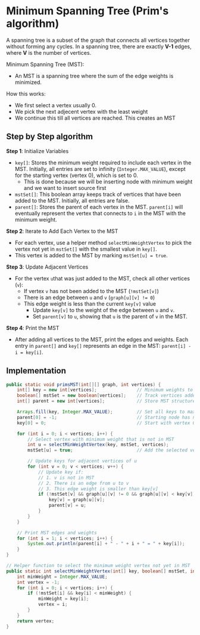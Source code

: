 # Minimum Spanning Tree (Prim's algorithm)

A spanning tree is a subset of the graph that connects all vertices together without forming any cycles.
In a spanning tree, there are exactly **V-1** edges, where **V** is the number of vertices.

Minimum Spanning Tree (MST):

- An MST is a spanning tree where the sum of the edge weights is minimized.

How this works:

- We first select a vertex usually 0.
- We pick the next adjecent vertex with the least weight
- We continue this till all vertices are reached. This creates an MST

## Step by Step algorithm

**Step 1**: Initialize Variables

- `key[]`: Stores the minimum weight required to include each vertex in the MST. Initially, all entries are set to infinity (`Integer.MAX_VALUE`), except for the starting vertex (vertex 0), which is set to 0.
  - This is done because we will be inserting node with minimum weight and we want to insert source first
- `mstSet[]`: This boolean array keeps track of vertices that have been added to the MST. Initially, all entries are false.
- `parent[]`: Stores the parent of each vertex in the MST. `parent[i]` will eventually represent the vertex that connects to `i` in the MST with the minimum weight.

**Step 2**: Iterate to Add Each Vertex to the MST

- For each vertex, use a helper method `selectMinWeightVertex` to pick the vertex not yet in `mstSet[]` with the smallest value in `key[]`.
- This vertex is added to the MST by marking `mstSet[u] = true`.

**Step 3**: Update Adjacent Vertices

- For the vertex `u`that was just added to the MST, check all other vertices (`v`):
  - If vertex `v` has not been added to the MST (`!mstSet[v]`)
  - There is an edge between `u` and `v` (`graph[u][v] != 0`)
  - This edge weight is less than the current `key[v]` value
    - Update `key[v]` to the weight of the edge between `u` and `v`.
    - Set `parent[v]` to `u`, showing that `u` is the parent of `v` in the MST.

**Step 4**: Print the MST

- After adding all vertices to the MST, print the edges and weights. Each entry in `parent[]` and `key[]` represents an edge in the MST: `parent[i] - i = key[i]`.

## Implementation

```java
public static void primsMST(int[][] graph, int vertices) {
    int[] key = new int[vertices];               // Minimum weights to reach each vertex
    boolean[] mstSet = new boolean[vertices];    // Track vertices added to MST
    int[] parent = new int[vertices];            // Store MST structure

    Arrays.fill(key, Integer.MAX_VALUE);         // Set all keys to max initially
    parent[0] = -1;                              // Starting node has no parent
    key[0] = 0;                                  // Start with vertex 0 (arbitrary)

    for (int i = 0; i < vertices; i++) {
        // Select vertex with minimum weight that is not in MST
        int u = selectMinWeightVertex(key, mstSet, vertices);
        mstSet[u] = true;                        // Add the selected vertex to MST

        // Update keys for adjacent vertices of u
        for (int v = 0; v < vertices; v++) {
            // Update key if:
            // 1. v is not in MST
            // 2. There is an edge from u to v
            // 3. This edge weight is smaller than key[v]
            if (!mstSet[v] && graph[u][v] != 0 && graph[u][v] < key[v]) {
                key[v] = graph[u][v];
                parent[v] = u;
            }
        }
    }

    // Print MST edges and weights
    for (int i = 1; i < vertices; i++) {
        System.out.println(parent[i] + " - " + i + " = " + key[i]);
    }
}

// Helper function to select the minimum weight vertex not yet in MST
public static int selectMinWeightVertex(int[] key, boolean[] mstSet, int vertices) {
    int minWeight = Integer.MAX_VALUE;
    int vertex = -1;
    for (int i = 0; i < vertices; i++) {
        if (!mstSet[i] && key[i] < minWeight) {
            minWeight = key[i];
            vertex = i;
        }
    }
    return vertex;
}

```
